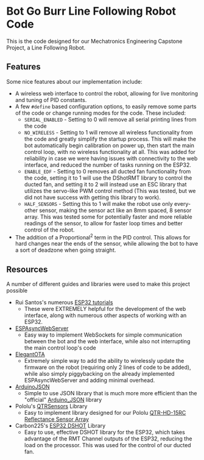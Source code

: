 # Bot Go Burr Line Following Robot Code
This is the code designed for our Mechatronics Engineering Capstone Project, a Line Following Robot.

## Features
Some nice features about our implementation include:
- A wireless web interface to control the robot, allowing for live monitoring and tuning of PID constants.
- A few `#define` based configuration options, to easily remove some parts of the code or change running modes for the code. These included:
  - `SERIAL_ENABLED` - Setting to 0 will remove all serial printing lines from the code
  - `NO_WIRELESS` - Setting to 1 will remove all wireless functionality from the code and greatly simplify the startup process. This will make the bot automatically begin calibration on power up, then start the main control loop, with no wireless functionality at all. This was added for reliability in case we were having issues with connectivity to the web interface, and reduced the number of tasks running on the ESP32.
  - `ENABLE_EDF` - Setting to 0 removes all ducted fan functionality from the code, setting it to 1 will use the DShotRMT library to control the ducted fan, and setting it to 2 will instead use an ESC library that utilizes the servo-like PWM control method (This was tested, but we did not have success with getting this library to work).
  - `HALF_SENSORS` - Setting this to 1 will make the robot use only every-other sensor, making the sensor act like an 8mm spaced, 8 sensor array. This was tested some for potentially faster and more reliable readings of the sensor, to allow for faster loop times and better control of the robot.
- The addition of a Proportional<sup>2</sup> term in the PID control. This allows for hard changes near the ends of the sensor, while allowing the bot to have a sort of deadzone when going straight. 

## Resources
A number of different guides and libraries were used to make this project possible
- Rui Santos's numerous [ESP32 tutorials](https://randomnerdtutorials.com/projects-esp32/)
  - These were EXTREMELY helpful for the development of the web interface, along with numerous other aspects of working with an ESP32.
- [ESPAsyncWebServer](https://github.com/lacamera/ESPAsyncWebServer)
  - Easy way to implement WebSockets for simple communication between the bot and the web interface, while also not interrupting the main control loop's code
- [ElegantOTA](https://github.com/ayushsharma82/ElegantOTA)
  - Extremely simple way to add the ability to wirelessly update the firmware on the robot (requiring only 2 lines of code to be added), while also simply piggybacking on the already implemented ESPAsyncWebServer and adding minimal overhead.
- [ArduinoJSON](https://github.com/bblanchon/ArduinoJson)
  - Simple to use JSON library that is much more more efficient than the "official" [Arduino_JSON](https://github.com/arduino-libraries/Arduino_JSON/) library
- Pololu's [QTRSensors](https://github.com/pololu/qtr-sensors-arduino) Library
  - Easy to implement library designed for our Pololu [QTR-HD-15RC Reflectance Sensor Array](https://www.pololu.com/product/4115)
- Carbon225's [ESP32 DSHOT](https://github.com/Carbon225/esp32-dshot) Library
  - Easy to use, effective DSHOT library for the ESP32, which takes advantage of the RMT Channel outputs of the ESP32, reducing the load on the processor. This was used for the control of our ducted fan.
